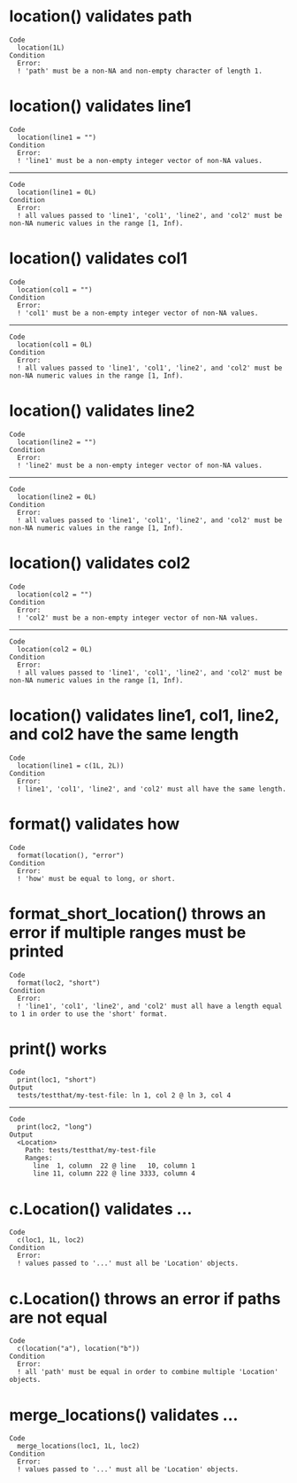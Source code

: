 # location() validates path

    Code
      location(1L)
    Condition
      Error:
      ! 'path' must be a non-NA and non-empty character of length 1.

# location() validates line1

    Code
      location(line1 = "")
    Condition
      Error:
      ! 'line1' must be a non-empty integer vector of non-NA values.

---

    Code
      location(line1 = 0L)
    Condition
      Error:
      ! all values passed to 'line1', 'col1', 'line2', and 'col2' must be non-NA numeric values in the range [1, Inf).

# location() validates col1

    Code
      location(col1 = "")
    Condition
      Error:
      ! 'col1' must be a non-empty integer vector of non-NA values.

---

    Code
      location(col1 = 0L)
    Condition
      Error:
      ! all values passed to 'line1', 'col1', 'line2', and 'col2' must be non-NA numeric values in the range [1, Inf).

# location() validates line2

    Code
      location(line2 = "")
    Condition
      Error:
      ! 'line2' must be a non-empty integer vector of non-NA values.

---

    Code
      location(line2 = 0L)
    Condition
      Error:
      ! all values passed to 'line1', 'col1', 'line2', and 'col2' must be non-NA numeric values in the range [1, Inf).

# location() validates col2

    Code
      location(col2 = "")
    Condition
      Error:
      ! 'col2' must be a non-empty integer vector of non-NA values.

---

    Code
      location(col2 = 0L)
    Condition
      Error:
      ! all values passed to 'line1', 'col1', 'line2', and 'col2' must be non-NA numeric values in the range [1, Inf).

# location() validates line1, col1, line2, and col2 have the same length

    Code
      location(line1 = c(1L, 2L))
    Condition
      Error:
      ! line1', 'col1', 'line2', and 'col2' must all have the same length.

# format() validates how

    Code
      format(location(), "error")
    Condition
      Error:
      ! 'how' must be equal to long, or short.

# format_short_location() throws an error if multiple ranges must be printed

    Code
      format(loc2, "short")
    Condition
      Error:
      ! 'line1', 'col1', 'line2', and 'col2' must all have a length equal to 1 in order to use the 'short' format.

# print() works

    Code
      print(loc1, "short")
    Output
      tests/testthat/my-test-file: ln 1, col 2 @ ln 3, col 4

---

    Code
      print(loc2, "long")
    Output
      <Location>
        Path: tests/testthat/my-test-file
        Ranges: 
          line  1, column  22 @ line   10, column 1
          line 11, column 222 @ line 3333, column 4

# c.Location() validates ...

    Code
      c(loc1, 1L, loc2)
    Condition
      Error:
      ! values passed to '...' must all be 'Location' objects.

# c.Location() throws an error if paths are not equal

    Code
      c(location("a"), location("b"))
    Condition
      Error:
      ! all 'path' must be equal in order to combine multiple 'Location' objects.

# merge_locations() validates ...

    Code
      merge_locations(loc1, 1L, loc2)
    Condition
      Error:
      ! values passed to '...' must all be 'Location' objects.

